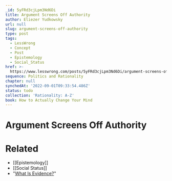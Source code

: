 ```yaml
---
_id: 5yFRd3cjLpm3Nd6Di
title: Argument Screens Off Authority
author: Eliezer Yudkowsky
url: null
slug: argument-screens-off-authority
type: post
tags:
  - LessWrong
  - Concept
  - Post
  - Epistemology
  - Social_Status
href: >-
  https://www.lesswrong.com/posts/5yFRd3cjLpm3Nd6Di/argument-screens-off-authority
sequence: Politics and Rationality
chapter: null
synchedAt: '2022-09-01T09:33:54.486Z'
status: todo
collection: 'Rationality: A-Z'
book: How to Actually Change Your Mind
---
```


# Argument Screens Off Authority


# Related

- [[Epistemology]]
- [[Social Status]]
- "[What Is Evidence?](https://www.lesswrong.com/rationality/what-is-evidence)"